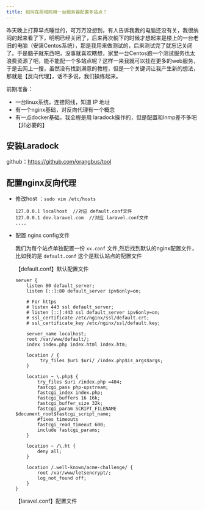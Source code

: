 ```yaml
---
title: 如何在局域网用一台服务器配置多站点？
---
```


​		昨天晚上打算早点睡觉的，可万万没想到，有人告诉我我的电脑还没有关，我很纳闷的起来看了下，明明已经关闭了，后来再次躺下的时候才想起来是楼上的一台老旧的电脑（安装Centos系统），那是我用来做测试的，后来测试完了就忘记关闭了。于是脑子就东西吧，没事就喜欢瞎想，家里一台Centos跑一个测试服务也太浪费资源了吧，能不能配一个多站点呢？这样一来我就可以挂在更多的web服务，于是去网上一搜，虽然没有找到满意的教程，但是一个关键词让我产生新的想法，那就是【反向代理】，话不多说，我们操练起来。

前期准备：

- 一台linux系统，连接网线，知道 IP 地址
- 有一个nginx基础，对反向代理有一个概念
- 有一点docker基础，我全程是用 laradock操作的，但是配置和lnmp差不多吧【非必要的】

## 安装Laradock

github：https://github.com/orangbus/tool

## 配置nginx反向代理

- 修改host ：`sudo vim /etc/hosts` 

  ```
  127.0.0.1 localhost  //对应 default.conf文件
  127.0.0.1 dev.laravel.com  //对应 laravel.conf文件
  ....
  ```

- 配置 nginx config文件

  我们为每个站点单独配置一份 `xx.conf` 文件,然后找到默认的nginx配置文件，比如我的是 `default.conf` 这个是默认站点的配置文件

  【default.conf】默认配置文件

  ```
  server {
      listen 80 default_server;
      listen [::]:80 default_server ipv6only=on;
      
      # For https
      # listen 443 ssl default_server;
      # listen [::]:443 ssl default_server ipv6only=on;
      # ssl_certificate /etc/nginx/ssl/default.crt;
      # ssl_certificate_key /etc/nginx/ssl/default.key;
  
      server_name localhost;
      root /var/www/default/;
      index index.php index.html index.htm;
  
      location / {
           try_files $uri $uri/ /index.php$is_args$args;
      }
  
      location ~ \.php$ {
          try_files $uri /index.php =404;
          fastcgi_pass php-upstream;
          fastcgi_index index.php;
          fastcgi_buffers 16 16k;
          fastcgi_buffer_size 32k;
          fastcgi_param SCRIPT_FILENAME $document_root$fastcgi_script_name;
          #fixes timeouts
          fastcgi_read_timeout 600;
          include fastcgi_params;
      }
  
      location ~ /\.ht {
          deny all;
      }
  
      location /.well-known/acme-challenge/ {
          root /var/www/letsencrypt/;
          log_not_found off;
      }
  }
  ```

  

  【laravel.conf】配置文件

  ```
  
  ```

  

  

  